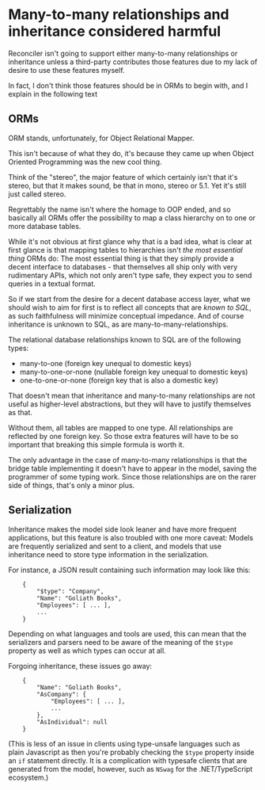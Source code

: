 # Many-to-many relationships and inheritance considered harmful

Reconciler isn't going to support either many-to-many relationships or inheritance unless a third-party contributes those features due to my lack of desire to use these features myself.

In fact, I don't think those features should be in ORMs to begin with, and I explain in the following text

## ORMs

ORM stands, unfortunately, for Object Relational Mapper.

This isn't because of what they do, it's because they came up when Object Oriented Programming was the new cool thing.

Think of the "stereo", the major feature of which certainly isn't that it's stereo, but that it makes sound, be that in mono, stereo or 5.1. Yet it's still just called stereo.

Regrettably the name isn't where the homage to OOP ended, and so basically all ORMs offer the possibility to map a class hierarchy on to one or more database tables.

While it's not obvious at first glance why that is a bad idea, what is clear at first glance is that mapping tables to hierarchies isn't _the most essential thing_ ORMs do: The most essential thing is that they simply provide a decent interface to databases - that themselves all ship only with very rudimentary APIs, which not only aren't type safe, they expect you to send queries in a textual format.

So if we start from the desire for a decent database access layer, what we should wish to aim for first is to reflect all concepts that are _known to SQL_, as such faithfulness will minimize conceptual impedance. And of course inheritance is unknown to SQL, as are many-to-many-relationships.

The relational database relationships known to SQL are of the following types:

- many-to-one (foreign key unequal to domestic keys)
- many-to-one-or-none (nullable foreign key unequal to domestic keys)
- one-to-one-or-none (foreign key that is also a domestic key)

That doesn't mean that inheritance and many-to-many relationships are not useful as higher-level abstractions, but they will have to justify themselves as that.

Without them, all tables are mapped to one type. All relationships are reflected by one foreign key. So those extra features will have to be so important that breaking this simple formula is worth it.

The only advantage in the case of many-to-many relationships is that the bridge table implementing it doesn't have to appear in the model, saving the programmer of some typing work. Since those relationships are on the rarer side of things, that's only a minor plus.

## Serialization

Inheritance makes the model side look leaner and have more frequent applications, but this feature is also troubled with one more caveat: Models are frequently serialized and sent to a client, and models that use inheritance need to store type information in the serialization.

For instance, a JSON result containing such information may look like this:

```
    {
        "$type": "Company",
        "Name": "Goliath Books",
        "Employees": [ ... ],
        ...
    }
```

Depending on what languages and tools are used, this can mean that the serializers and parsers need to be aware of the meaning of the `$type` property as well as which types can occur at all.

Forgoing inheritance, these issues go away:

```
    {
        "Name": "Goliath Books",
        "AsCompany": {
            "Employees": [ ... ],
            ...
        },
        "AsIndividual": null
    }
```

(This is less of an issue in clients using type-unsafe languages such as plain Javascript as then you're probably checking the `$type` property inside an `if` statement directly. It is a complication with typesafe clients that are generated from the model, however, such as `NSwag` for the .NET/TypeScript ecosystem.)
